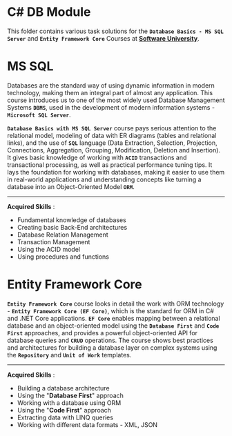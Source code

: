 # C# DB Module

This folder contains various task solutions for the **`Database Basics - MS SQL Server`** and **`Entity Framework Core`** Courses at **[Software University](https://softuni.bg/)**.

# MS SQL

Databases are the standard way of using dynamic information in modern technology, making them an integral part of almost any application. This course introduces us to one of the most widely used Database Management Systems **`DBMS`**, used in the development of modern information systems - **`Microsoft SQL Server`**.

**`Database Basics with MS SQL Server`** course pays serious attention to the relational model, modeling of data with ER diagrams (tables and relational links), and the use of **`SQL`** language (Data Extraction, Selection, Projection, Connections, Aggregation, Grouping, Modification, Deletion and Insertion).
It gives basic knowledge of working with **`ACID`** transactions and transactional processing, as well as practical performance tuning tips. It lays the foundation for working with databases, making it easier to use them in real-world applications and understanding concepts like turning a database into an Object-Oriented Model **`ORM`**.

---

**Acquired Skills** :
* Fundamental knowledge of databases
* Creating basic Back-End architectures
* Database Relation Management
* Transaction Management
* Using the ACID model
* Using procedures and functions

# Entity Framework Core

**`Entity Framework Core`** course looks in detail the work with ORM technology - **`Entity Framework Core (EF Core)`**, which is the standard for ORM in C# and .NET Core applications. **`EF Core`** enables mapping between a relational database and an object-oriented model using the **`Database First`** and **`Code First`** approaches, and provides a powerful object-oriented API for database queries and **`CRUD`** operations. The course shows best practices and architectures for building a database layer on complex systems using the **`Repository`** and **`Unit of Work`** templates.

---

**Acquired Skills** :
* Building a database architecture
* Using the "**Database First**" approach
* Working with a database using ORM
* Using the "**Code First**" approach
* Extracting data with LINQ queries
* Working with different data formats - XML, JSON
